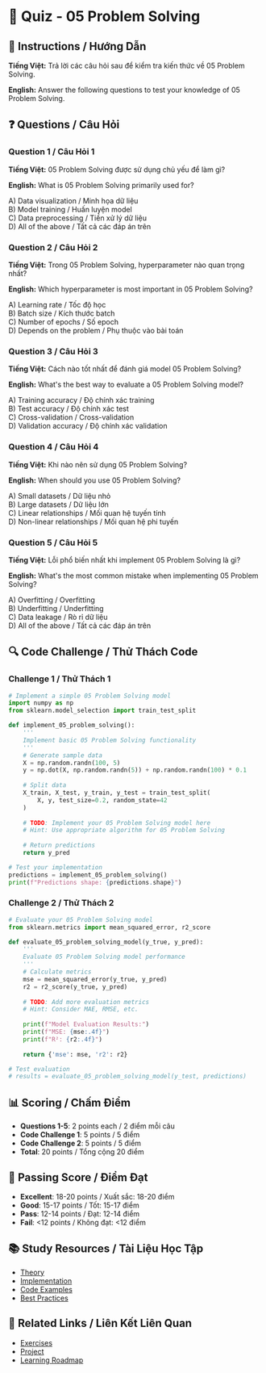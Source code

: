 # 🧠 Quiz - 05 Problem Solving

## 📝 Instructions / Hướng Dẫn

**Tiếng Việt:** Trả lời các câu hỏi sau để kiểm tra kiến thức về 05 Problem Solving.

**English:** Answer the following questions to test your knowledge of 05 Problem Solving.

## ❓ Questions / Câu Hỏi

### Question 1 / Câu Hỏi 1
**Tiếng Việt:** 05 Problem Solving được sử dụng chủ yếu để làm gì?

**English:** What is 05 Problem Solving primarily used for?

A) Data visualization / Minh họa dữ liệu  
B) Model training / Huấn luyện model  
C) Data preprocessing / Tiền xử lý dữ liệu  
D) All of the above / Tất cả các đáp án trên

### Question 2 / Câu Hỏi 2
**Tiếng Việt:** Trong 05 Problem Solving, hyperparameter nào quan trọng nhất?

**English:** Which hyperparameter is most important in 05 Problem Solving?

A) Learning rate / Tốc độ học  
B) Batch size / Kích thước batch  
C) Number of epochs / Số epoch  
D) Depends on the problem / Phụ thuộc vào bài toán

### Question 3 / Câu Hỏi 3
**Tiếng Việt:** Cách nào tốt nhất để đánh giá model 05 Problem Solving?

**English:** What's the best way to evaluate a 05 Problem Solving model?

A) Training accuracy / Độ chính xác training  
B) Test accuracy / Độ chính xác test  
C) Cross-validation / Cross-validation  
D) Validation accuracy / Độ chính xác validation

### Question 4 / Câu Hỏi 4
**Tiếng Việt:** Khi nào nên sử dụng 05 Problem Solving?

**English:** When should you use 05 Problem Solving?

A) Small datasets / Dữ liệu nhỏ  
B) Large datasets / Dữ liệu lớn  
C) Linear relationships / Mối quan hệ tuyến tính  
D) Non-linear relationships / Mối quan hệ phi tuyến

### Question 5 / Câu Hỏi 5
**Tiếng Việt:** Lỗi phổ biến nhất khi implement 05 Problem Solving là gì?

**English:** What's the most common mistake when implementing 05 Problem Solving?

A) Overfitting / Overfitting  
B) Underfitting / Underfitting  
C) Data leakage / Rò rỉ dữ liệu  
D) All of the above / Tất cả các đáp án trên

## 🔍 Code Challenge / Thử Thách Code

### Challenge 1 / Thử Thách 1
```python
# Implement a simple 05 Problem Solving model
import numpy as np
from sklearn.model_selection import train_test_split

def implement_05_problem_solving():
    '''
    Implement basic 05 Problem Solving functionality
    '''
    # Generate sample data
    X = np.random.randn(100, 5)
    y = np.dot(X, np.random.randn(5)) + np.random.randn(100) * 0.1
    
    # Split data
    X_train, X_test, y_train, y_test = train_test_split(
        X, y, test_size=0.2, random_state=42
    )
    
    # TODO: Implement your 05 Problem Solving model here
    # Hint: Use appropriate algorithm for 05 Problem Solving
    
    # Return predictions
    return y_pred

# Test your implementation
predictions = implement_05_problem_solving()
print(f"Predictions shape: {predictions.shape}")
```

### Challenge 2 / Thử Thách 2
```python
# Evaluate your 05 Problem Solving model
from sklearn.metrics import mean_squared_error, r2_score

def evaluate_05_problem_solving_model(y_true, y_pred):
    '''
    Evaluate 05 Problem Solving model performance
    '''
    # Calculate metrics
    mse = mean_squared_error(y_true, y_pred)
    r2 = r2_score(y_true, y_pred)
    
    # TODO: Add more evaluation metrics
    # Hint: Consider MAE, RMSE, etc.
    
    print(f"Model Evaluation Results:")
    print(f"MSE: {mse:.4f}")
    print(f"R²: {r2:.4f}")
    
    return {'mse': mse, 'r2': r2}

# Test evaluation
# results = evaluate_05_problem_solving_model(y_test, predictions)
```

## 📊 Scoring / Chấm Điểm

- **Questions 1-5**: 2 points each / 2 điểm mỗi câu
- **Code Challenge 1**: 5 points / 5 điểm
- **Code Challenge 2**: 5 points / 5 điểm
- **Total**: 20 points / Tổng cộng 20 điểm

## 🎯 Passing Score / Điểm Đạt

- **Excellent**: 18-20 points / Xuất sắc: 18-20 điểm
- **Good**: 15-17 points / Tốt: 15-17 điểm  
- **Pass**: 12-14 points / Đạt: 12-14 điểm
- **Fail**: <12 points / Không đạt: <12 điểm

## 📚 Study Resources / Tài Liệu Học Tập

- [Theory](./THEORY_05_problem_solving.md)
- [Implementation](./IMPLEMENTATION_05_problem_solving.md)
- [Code Examples](./CODE_EXAMPLES_05_problem_solving.md)
- [Best Practices](./BEST_PRACTICES_05_problem_solving.md)

## 🔗 Related Links / Liên Kết Liên Quan

- [Exercises](./EXERCISES_05_problem_solving.md)
- [Project](./PROJECT_05_problem_solving.md)
- [Learning Roadmap](./LEARNING_ROADMAP_05_problem_solving.md)
